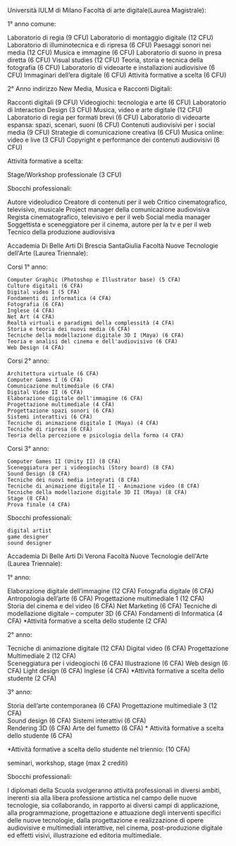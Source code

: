 Università IULM di Milano Facoltà di arte digitale(Laurea Magistrale):

 1° anno comune:

  Laboratorio di regia (9 CFU)
  Laboratorio di montaggio digitale	(12 CFU)
  Laboratorio di illuminotecnica e di ripresa	(6 CFU)
  Paesaggi sonori nei media	(12 CFU)
  Musica e immagine	(6 CFU)
  Laboratorio di suono in presa diretta	(6 CFU)
  Visual studies	(12 CFU)
  Teoria, storia e tecnica della fotografia	(6 CFU)
  Laboratorio di videoarte e installazioni audiovisive	(6 CFU)
  Immaginari dell’era digitale	(6 CFU)
  Attività formative a scelta	(6 CFU)

 2° Anno indirizzo New Media, Musica e Racconti Digitali:

  Racconti digitali	(9 CFU)
  Videogiochi: tecnologia e arte	(6 CFU)
  Laboratorio di Interaction Design	(3 CFU)
  Musica, video e arte digitale	(12 CFU)
  Laboratorio di regia per formati brevi	(6 CFU)
  Laboratorio di videoarte espansa: spazi, scenari, suoni	(6 CFU)
  Contenuti audiovisivi per i social media	(9 CFU)
  Strategie di comunicazione creativa	(6 CFU)
  Musica online: video e live	(3 CFU)
  Copyright e performance dei contenuti audiovisivi	(6 CFU)
 
 Attività formative a scelta:
 
  Stage/Workshop professionale	(3 CFU)
 
 Sbocchi professionali:

  Autore videoludico
  Creatore di contenuti per il web
  Critico cinematografico, televisivo, musicale
  Project manager della comunicazione audiovisiva
  Regista cinematografico, televisivo e per il web
  Social media manager
  Soggettista e sceneggiatore per il cinema, autore per la tv e per il web
  Tecnico della produzione audiovisiva
  
  
Accademia Di Belle Arti Di Brescia SantaGiulia Facoltà Nuove Tecnologie dell'Arte (Laurea Triennale):
 
   Corsi 1° anno:
  
    Computer Graphic (Photoshop e Illustrator base) (5 CFA)
    Culture digitali (6 CFA)
    Digital video I (5 CFA)
    Fondamenti di informatica (4 CFA)
    Fotografia (6 CFA)
    Inglese (4 CFA)
    Net Art (4 CFA)
    Realtà virtuali e paradigmi della complessità (4 CFA)
    Storia e teoria dei nuovi media (6 CFA)
    Tecniche della modellazione digitale 3D I (Maya) (6 CFA)
    Teoria e analisi del cinema e dell'audiovisivo (6 CFA)
    Web Design (4 CFA)
    
   Corsi 2° anno:
   
    Architettura virtuale (6 CFA)
    Computer Games I (6 CFA)
    Comunicazione multimediale (6 CFA)
    Digital Video II (6 CFA)
    Elaborazione digitale dell'immagine (6 CFA)
    Progettazione multimediale (4 CFA)
    Progettazione spazi sonori (6 CFA)
    Sistemi interattivi (6 CFA)
    Tecniche di animazione digitale I (Maya) (4 CFA)
    Tecniche di ripresa (6 CFA)
    Teoria della percezione e psicologia della forma (4 CFA)
   
   Corsi 3° anno:

    Computer Games II (Unity II) (8 CFA)
    Sceneggiatura per i videogiochi (Story board) (8 CFA)
    Sound Design (8 CFA)
    Tecniche dei nuovi media integrati (8 CFA)
    Tecniche di animazione digitale II - Animazione video (8 CFA)
    Tecniche della modellazione digitale 3D II (Maya) (8 CFA)
    Stage (8 CFA)
    Prova finale (4 CFA)
    
   Sbocchi professionali:
   
    digital artist
    game designer 
    sound designer
    
    
Accademia Di Belle Arti Di Verona Facoltà Nuove Tecnologie dell'Arte (Laurea Triennale):

 1° anno: 
 
  Elaborazione digitale dell’immagine	(12 CFA)
 	Fotografia digitale	(6 CFA)
 	Antropologia dell’arte	(6 CFA) 
 	Progettazione multimediale 1	(12 CFA)	 
 	Storia del cinema e del video	(6 CFA) 
 	Net Marketing	(6 CFA) 
 	Tecniche di modellazione digitale – computer 3D	(6 CFA)
 	Fondamenti di Informatica	(4 CFA)
  *Attività formative a scelta dello studente	(2 CFA)
  
 2° anno:
  
  Tecniche di animazione digitale	(12 CFA)
 	Digital video	(6 CFA) 
 	Progettazione Multimediale 2	(12 CFA)	 
 	Sceneggiatura per i videogiochi	(6 CFA) 
  Illustrazione	(6 CFA) 
  Web design	(6 CFA) 
 	Light design	(6 CFA)
  Inglese	(4 CFA)
  *Attività formative a scelta dello studente	(2 CFA)
  
 3° anno:
 
  Storia dell’arte contemporanea	(6 CFA)
 	Progettazione multimediale 3	(12 CFA)	  	 
 	Sound design	(6	CFA) 
 	Sistemi interattivi	(6 CFA)	 
 	Rendering 3D	(6	CFA) 
 	Arte del fumetto	(6	CFA) 
 	* Attività formative a scelta dello studente	(6 CFA)
 
 *Attività formative a scelta dello studente nel triennio:  (10 CFA)
 
  seminari, workshop, stage (max 2 crediti)
 
 Sbocchi professionali:
  
  I diplomati della Scuola svolgeranno attività professionali in diversi ambiti, inerenti sia alla libera professione artistica 
  nel campo delle nuove tecnologie, sia collaborando, in rapporto ai diversi campi di applicazione, alla programmazione, progettazione 
  e attuazione degli interventi specifici delle nuove tecnologie, dalla progettazione e realizzazione di opere audiovisive 
  e multimediali interattive, nel cinema, post-produzione digitale ed effetti visivi, illustrazione ed editoria multimediale.
